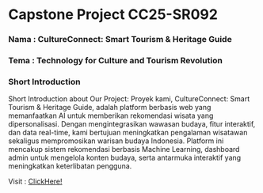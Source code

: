 # Capstone Project CC25-SR092  
### Nama : CultureConnect: Smart Tourism & Heritage Guide  
### Tema : Technology for Culture and Tourism Revolution  
### Short Introduction  
  Short Introduction about Our Project: Proyek kami, CultureConnect: Smart Tourism & Heritage Guide, adalah platform berbasis web yang memanfaatkan AI untuk memberikan rekomendasi wisata yang dipersonalisasi. Dengan mengintegrasikan wawasan budaya, fitur interaktif, dan data real-time, kami bertujuan meningkatkan pengalaman wisatawan sekaligus mempromosikan warisan budaya Indonesia. Platform ini mencakup sistem rekomendasi berbasis Machine Learning, dashboard admin untuk mengelola konten budaya, serta antarmuka interaktif yang meningkatkan keterlibatan pengguna.
  
Visit : [ClickHere!](https://dutautes.github.io/capstone-project/)

